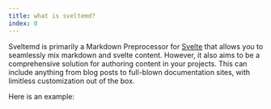 ```yaml
---
title: what is sveltemd?
index: 0
---
```


Sveltemd is primarily a Markdown Preprocessor for [Svelte](https://svelte.dev/) that allows you to seamlessly mix markdown and svelte content. However, it also aims to be a comprehensive solution for authoring content in your projects. This can include anything from blog posts to full-blown documentation sites, with limitless customization out of the box.

Here is an example:
